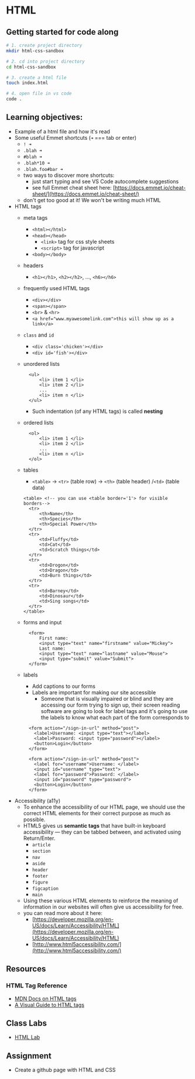 # HTML

## Getting started for code along

```bash
# 1. create project directory
mkdir html-css-sandbox

# 2. cd into project directory
cd html-css-sandbox

# 3. create a html file
touch index.html

# 4. open file in vs code
code .
```

## Learning objectives:

* Example of a html file and how it's read
* Some useful Emmet shortcuts \(`➜` === tab or enter\)
  * `! ➜`
  * `.blah ➜`
  * `#blah ➜`
  * `.blah*10 ➜`
  * `.blah.foo#bar ➜`
  * two ways to discover more shortcuts:
    * just start typing and see VS Code autocomplete suggestions
    * see full Emmet cheat sheet here: [https://docs.emmet.io/cheat-sheet/](https://docs.emmet.io/cheat-sheet/)
  * don't get too good at it! We won't be writing much HTML
* HTML tags
  * meta tags
    * `<html></html>`
    * `<head></head>`
      * `<link>` tag for css style sheets
      * `<script>` tag for javascript
    * `<body></body>`
  * headers
    * `<h1></h1>`, `<h2></h2>`, ..., `<h6></h6>`
  * frequently used HTML tags
    * `<div></div>`
    * `<span></span>`
    * `<br>` & `<hr>`
    * `<a href="www.myawesomelink.com">this will show up as a link</a>`
  * `class` and `id`
    * `<div class='chicken'></div>`
    * `<div id='fish'></div>`
  * unordered lists

    ```markup
      <ul>
          <li> item 1 </li>
          <li> item 2 </li>
          ...
          <li> item n </li>
      </ul>
    ```

    * Such indentation \(of any HTML tags\) is called **nesting**

  * ordered lists

    ```markup
      <ol>
          <li> item 1 </li>
          <li> item 2 </li>
          ...
          <li> item n </li>
      </ol>
    ```

  * tables

    * `<table>` -&gt; `<tr>` \(table row\) -&gt; `<th>` \(table header\) /`<td>` \(table data\)

    ```markup
    <table> <!-- you can use <table border='1'> for visible borders-->
      <tr>
          <th>Name</th>
          <th>Species</th>
          <th>Special Power</th>
      </tr>
      <tr>
          <td>Fluffy</td>
          <td>Cat</td>
          <td>Scratch things</td>
      </tr>
      <tr>
          <td>Drogon</td>
          <td>Dragon</td>
          <td>Burn things</td>
      </tr>
      <tr>
          <td>Barney</td>
          <td>Dinosaur</td>
          <td>Sing songs</td>
      </tr>
    </table>
    ```

  * forms and input

    ```markup
      <form>
          First name:
          <input type="text" name="firstname" value="Mickey">
          Last name:
          <input type="text" name="lastname" value="Mouse">
          <input type="submit" value="Submit">
      </form>
    ```
  * labels
    * Add captions to our forms
    * Labels are important for making our site accessible
      * Someone that is visually impaired or blind and they are accessing our form trying to sign up, their screen reading software are going to look for label tags and it's going to use the labels to know what each part of the form corresponds to

    ```markup
      <form action="/sign-in-url" method="post">
        <label>Username: <input type="text"></label>
        <label>Password: <input type="password"></label>
        <button>Login</button>
      </form>
    ```

    ```markup
      <form action="/sign-in-url" method="post">
        <label for="username">Username: </label>
        <input id="username" type="text">
        <label for="password">Password: </label>
        <input id="password" type="password">
        <button>Login</button>
      </form>
    ```
* Accessibility \(a11y\)
  * To enhance the accessibility of our HTML page, we should use the correct HTML elements for their correct purpose as much as possible.
  * HTML5 gives us **semantic tags** that have built-in keyboard accessibility — they can be tabbed between, and activated using Return/Enter.
    * `article`
    * `section`
    * `nav`
    * `aside`
    * `header`
    * `footer`
    * `figure`
    * `figcaption`
    * `main`
  * Using these various HTML elements to reinforce the meaning of information in our websites will often give us accessibility for free.
  * you can read more about it here:
    * [https://developer.mozilla.org/en-US/docs/Learn/Accessibility/HTML](https://developer.mozilla.org/en-US/docs/Learn/Accessibility/HTML)
    * [http://www.html5accessibility.com/](http://www.html5accessibility.com/)

## Resources

### HTML Tag Reference

* [MDN Docs on HTML tags](https://developer.mozilla.org/en-US/docs/Web/HTML/Element)
* [A Visual Guide to HTML tags](https://htmlreference.io/)

## Class Labs
* [HTML Lab](https://github.com/thoughtworks-jumpstart/learn-html)

## Assignment

* Create a github page with HTML and CSS

